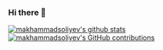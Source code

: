 ### Hi there 👋

[![makhammadsoliyev's github stats](https://github-readme-stats.vercel.app/api?username=makhammadsoliyev&theme=holi)](https://github-readme-stats.vercel.app/api?username=makhammadsoliyev&theme=holi) [![makhammadsoliyev's GitHub contributions](https://github-readme-streak-stats.herokuapp.com/?user=makhammadsoliyev&theme=holi)]((https://github-readme-streak-stats.herokuapp.com/?user=makhammadsoliyev&theme=holi))
<!--
**makhammadsoliyev/makhammadsoliyev** is a ✨ _special_ ✨ repository because its `README.md` (this file) appears on your GitHub profile.

Here are some ideas to get you started:

- 🔭 I’m currently working on ...
- 🌱 I’m currently learning ...
- 👯 I’m looking to collaborate on ...
- 🤔 I’m looking for help with ...
- 💬 Ask me about ...
- 📫 How to reach me: ...
- 😄 Pronouns: ...
- ⚡ Fun fact: ...
-->
